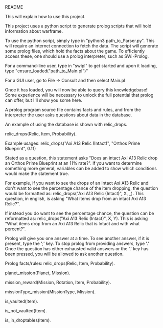 README

This will explain how to use this project.

This project uses a python script to generate prolog scripts that will 
hold information about warframe.

To use the python script, simply type in "python3 path_to_Parser.py".
This will require an internet connection to fetch the data.
The script will generate some prolog files, which hold the facts about the game.
To efficiently access these, one should use a prolog interpreter, such as SWI-Prolog.

For a command-line user, type in "swipl" to get started and upon it loading, type "ensure_loaded("path_to_Main.pl")"

For a GUI user, go to File -> Consult and then select Main.pl

Once it has loaded, you will now be able to query this knowledgebase! Some experience will be necessary 
to unlock the full potential that prolog can offer, but I'll show you some here.

A prolog program source file contains facts and rules, and from the interpreter the user asks questions about data in the database.

An example of using the database is shown with relic_drops.

relic_drops(Relic, Item, Probability).

Example usages:
relic_drops("Axi A13 Relic (Intact)", "Orthos Prime Blueprint", 0.11)

Stated as a question, this statement asks "Does an intact Axi A13 Relic drop an Orthos Prime Blueprint at an 11% rate?".
If you want to determine something more general, variables can be added to show which conditions would make the statement true.

For example, if you want to see the drops of an Intact Axi A13 Relic and don't want to see the percentage chance of the item dropping,
the question would be formatted as: relic_drops("Axi A13 Relic (Intact)", X, _).
This question, in english, is asking "What items drop from an intact Axi A13 Relic?".

If instead you do want to see the percentage chance, the question can be reformatted as:
relic_drops("Axi A13 Relic (Intact)", X, Y).
This is asking "What items drop from an Axi A13 Relic that is Intact and with what percent?". 

Prolog will give you one answer at a time. To see another answer, if it is present, type the ';' key. To stop prolog from providing answers,
type '.' Once the question has either exhausted valid answers or the '.' key has been pressed, you will be allowed to ask another question.

Prolog facts/rules:
relic_drops(Relic, Item, Probability).

planet_mission(Planet, Mission).

mission_reward(Mission, Rotation, Item, Probability).

missionType_mission(MissionType, Mission).

is_vaulted(Item).

is_not_vaulted(Item).

is_in_droptables(Item).
